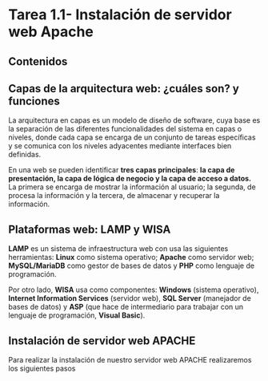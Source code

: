 # Tarea 1.1- Instalación de servidor web Apache

## Contenidos

## Capas de la arquitectura web: ¿cuáles son? y funciones

La arquitectura en capas es un modelo de diseño de software, cuya base es la separación de las diferentes funcionalidades del sistema en capas o niveles, donde cada capa se encarga de un conjunto de tareas específicas y se comunica con los niveles adyacentes mediante interfaces bien definidas.

En una web se pueden identificar __tres capas principales__: __la capa de presentación, la capa de lógica de negocio y la capa de acceso a datos.__ La primera se encarga de mostrar la información al usuario; la segunda, de procesa la información y la tercera, de almacenar y recuperar la información.

## Plataformas web: LAMP y WISA

__LAMP__ es un sistema de infraestructura web con usa las siguientes herramientas: __Linux__ como sistema operativo; __Apache__ como servidor web; __MySQL/MariaDB__ como gestor de bases de datos y __PHP__ como lenguaje de programación.

Por otro lado, __WISA__ usa como componentes: __Windows__ (sistema operativo), __Internet Information Services__ (servidor web), __SQL Server__ (manejador de bases de datos) y __ASP__ (que hace de intermediario para trabajar con un lenguaje de programación, __Visual Basic__).

## Instalación de servidor web APACHE

Para realizar la instalación de nuestro servidor web APACHE realizaremos los siguientes pasos